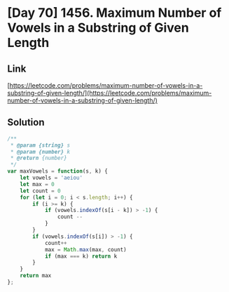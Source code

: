 # [Day 70] 1456. Maximum Number of Vowels in a Substring of Given Length

<a name="Ozoev"></a>
## Link
[https://leetcode.com/problems/maximum-number-of-vowels-in-a-substring-of-given-length/](https://leetcode.com/problems/maximum-number-of-vowels-in-a-substring-of-given-length/)
<a name="uBnvJ"></a>
## Solution
```javascript
/**
 * @param {string} s
 * @param {number} k
 * @return {number}
 */
var maxVowels = function(s, k) {
    let vowels = 'aeiou'
    let max = 0
    let count = 0
    for (let i = 0; i < s.length; i++) {
        if (i >= k) {
            if (vowels.indexOf(s[i - k]) > -1) {
                count --
            }
        }
        if (vowels.indexOf(s[i]) > -1) {
            count++
            max = Math.max(max, count)
            if (max === k) return k
        }
    }
    return max
};
```
